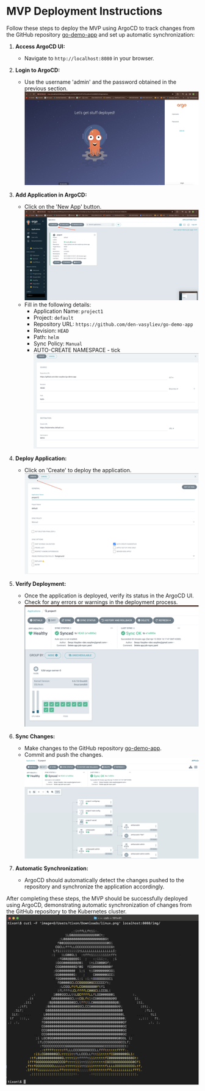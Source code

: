 # MVP Deployment Instructions

Follow these steps to deploy the MVP using ArgoCD to track changes from the GitHub repository [go-demo-app](https://github.com/den-vasyliev/go-demo-app) and set up automatic synchronization:

1. **Access ArgoCD UI:**
   - Navigate to `http://localhost:8080` in your browser.

2. **Login to ArgoCD:**
   - Use the username 'admin' and the password obtained in the previous section.
   ![img](img/img1.png)
3. **Add Application in ArgoCD:**
   - Click on the 'New App' button.
   ![img](img/img2.png)
   - Fill in the following details:
     - Application Name: `project1`
     - Project: `default`
     - Repository URL: `https://github.com/den-vasyliev/go-demo-app`
     - Revision: `HEAD`
     - Path: `helm`
     - Sync Policy: `Manual`
     - AUTO-CREATE NAMESPACE - tick
    ![img](img/img3.png)
4. **Deploy Application:**
   - Click on 'Create' to deploy the application.
    ![img](img/img4.png)
5. **Verify Deployment:**
   - Once the application is deployed, verify its status in the ArgoCD UI.
   - Check for any errors or warnings in the deployment process.
    ![img](img/img7.png)
6. **Sync Changes:**
   - Make changes to the GitHub repository [go-demo-app](https://github.com/den-vasyliev/go-demo-app).
   - Commit and push the changes.
    ![img](img/img5.png)

7. **Automatic Synchronization:**
   - ArgoCD should automatically detect the changes pushed to the repository and synchronize the application accordingly.


After completing these steps, the MVP should be successfully deployed using ArgoCD, demonstrating automatic synchronization of changes from the GitHub repository to the Kubernetes cluster.
![img](img/img6.png)